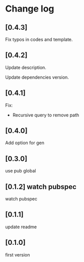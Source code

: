 # Change log

## [0.4.3]

Fix typos in codes and template.

## [0.4.2]

Update description.

Update dependencies version.

## [0.4.1]

Fix:

- Recursive query to remove path

## [0.4.0]

Add option for gen

## [0.3.0]

use pub global

## [0.1.2] watch pubspec

watch pubspec

## [0.1.1]

update readme

## [0.1.0]

first version
